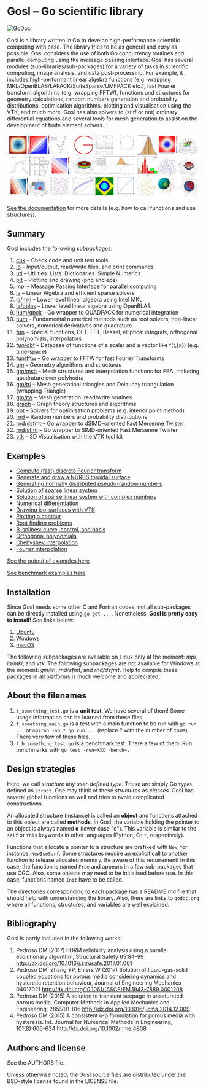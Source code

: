 # Gosl &ndash; Go scientific library

[![GoDoc](https://godoc.org/github.com/cpmech/gosl?status.svg)](https://godoc.org/github.com/cpmech/gosl)

Gosl is a library written in Go to develop high-performance scientific computing with ease.
The library tries to be as general and _easy_ as possible. Gosl considers the use of both Go
concurrency routines and parallel computing using the message passing interface. Gosl has several
modules (sub-libraries/sub-packages) for a variety of tasks in scientific computing, image analysis,
and data post-processing. For example, it includes high-performant linear algebra functions (e.g.
wrapping MKL/OpenBLAS/LAPACK/SuiteSparse/UMFPACK etc.), fast Fourier transform algorithms (e.g.
wrapping FFTW), functions and structures for geometry calculations, random numbers generation and
probability distributions, optimisation algorithms, plotting and visualisation using the VTK, and
much more. Gosl has also solvers to (stiff or not) ordinary differential equations and several tools
for mesh generation to assist on the development of finite element solvers.

<div id="container">
<p><img src="examples/figs/gosl-collage1-sml.png"></p>
</div>

[See the documentation](https://godoc.org/github.com/cpmech/gosl) for more details (e.g. how to call
functions and use structures).



## Summary

Gosl includes the following _subpackages_:
1.  [chk](https://github.com/cpmech/gosl/tree/master/chk)             &ndash; Check code and unit test tools
2.  [io](https://github.com/cpmech/gosl/tree/master/io)               &ndash; Input/output, read/write files, and print commands
3.  [utl](https://github.com/cpmech/gosl/tree/master/utl)             &ndash; Utilities. Lists. Dictionaries. Simple Numerics
4.  [plt](https://github.com/cpmech/gosl/tree/master/plt)             &ndash; Plotting and drawing (png and eps)
5.  [mpi](https://github.com/cpmech/gosl/tree/master/mpi)             &ndash; Message Passing Interface for parallel computing
6.  [la](https://github.com/cpmech/gosl/tree/master/la)               &ndash; Linear Algebra and efficient sparse solvers
7.  [la/mkl](https://github.com/cpmech/gosl/tree/master/la/mkl)       &ndash; Lower level linear algebra using Intel MKL
8.  [la/oblas](https://github.com/cpmech/gosl/tree/master/la/oblas)   &ndash; Lower level linear algebra using OpenBLAS
9.  [num/qpck](https://github.com/cpmech/gosl/tree/master/num/qpck)   &ndash; Go wrapper to QUADPACK for numerical integration
10. [num](https://github.com/cpmech/gosl/tree/master/num)             &ndash; Fundamental numerical methods such as root solvers, non-linear solvers, numerical derivatives and quadrature
11. [fun](https://github.com/cpmech/gosl/tree/master/fun)             &ndash; Special functions, DFT, FFT, Bessel, elliptical integrals, orthogonal polynomials, interpolators
12. [fun/dbf](https://github.com/cpmech/gosl/tree/master/fun/dbf)     &ndash; Database of functions of a scalar and a vector like f(t,{x}) (e.g. time-space)
13. [fun/fftw](https://github.com/cpmech/gosl/tree/master/fun/fftw)   &ndash; Go wrapper to FFTW for fast Fourier Transforms
14. [gm](https://github.com/cpmech/gosl/tree/master/gm)               &ndash; Geometry algorithms and structures
15. [gm/msh](https://github.com/cpmech/gosl/tree/master/gm/msh)       &ndash; Mesh structures and interpolation functions for FEA, including quadrature over polyhedra
16. [gm/tri](https://github.com/cpmech/gosl/tree/master/gm/tri)       &ndash; Mesh generation: triangles and Delaunay triangulation (wrapping Triangle)
17. [gm/rw](https://github.com/cpmech/gosl/tree/master/gm/rw)         &ndash; Mesh generation: read/write routines
18. [graph](https://github.com/cpmech/gosl/tree/master/graph)         &ndash; Graph theory structures and algorithms
19. [opt](https://github.com/cpmech/gosl/tree/master/opt)             &ndash; Solvers for optimisation problems (e.g. interior point method)
20. [rnd](https://github.com/cpmech/gosl/tree/master/rnd)             &ndash; Random numbers and probability distributions
21. [rnd/dsfmt](https://github.com/cpmech/gosl/tree/master/rnd/dsfmt) &ndash; Go wrapper to dSIMD-oriented Fast Mersenne Twister
22. [rnd/sfmt](https://github.com/cpmech/gosl/tree/master/rnd/sfmt)   &ndash; Go wrapper to SIMD-oriented Fast Mersenne Twister
23. [vtk](https://github.com/cpmech/gosl/tree/master/vtk)             &ndash; 3D Visualisation with the VTK tool kit



## Examples

* [Compute (fast) discrete Fourier transform](examples/fun_fft01.go)
* [Generate and draw a NURBS toroidal surface](examples/gm_nurbs03.go)
* [Generating normally distributed pseudo-random numbers](examples/rnd_normalDistribution.go)
* [Solution of sparse linear system](examples/la_HLsparseReal01.go)
* [Solution of sparse linear system with complex numbers](examples/la_HLsparseComplex01.go)
* [Numerical differentiation](examples/num_deriv01.go)
* [Drawing iso-surfaces with VTK](examples/vtk_isosurf01.go)
* [Plotting a contour](examples/plt_contour01.go)
* [Root finding problems](examples/num_brent01.go)
* [B-splines: curve, control, and basis](examples/gm_bspline02.go)
* [Orthogonal polynomials](examples/fun_orthopoly01.go)
* [Chebyshev interpolation](examples/fun_laginterp01.go)
* [Fourier interpolation](examples/fun_fourierinterp01.go)

[See the output of examples here](examples/README.md)

[See benchmark examples here](examples/benchmark/README.md)




## Installation

Since Gosl needs some other C and Fortran codes, not all sub-packages can be directly installed
using `go get ...`. Nonetheless, **Gosl is pretty easy to install!** See links below:

1. [Ubuntu](https://github.com/cpmech/gosl/blob/master/doc/InstallationOnUbuntu.md)
2. [Windows](https://github.com/cpmech/gosl/blob/master/doc/InstallationOnWindows.md)
3. [macOS](https://github.com/cpmech/gosl/blob/master/doc/InstallationOnMacOS.md)

The following subpackages are available on Linux only at the moment: _mpi_, _la/mkl_, and _vtk_. The
following subpackages are not available for Windows at the moment: _gm/tri_, _rnd/sfmt_, and
_rnd/dsfmt_. Help to compile these packages in all platforms is much welcome and appreciated.



## About the filenames

1. `t_something_test.go` is a **unit test**. We have several of them! Some usage
   information can be learned from these files.
2. `t_something_main.go` is a test with a main function to be run with `go run ...` or `mpirun -np ? go
   run ...` (replace ? with the number of cpus). There very few of these files.
3. `t_b_something_test.go` is a benchmark test. There a few of them. Run benchmarks with `go test -run=XXX -bench=.`



## Design strategies

Here, we call _structure_ any _user-defined type_. These are simply Go `types` defined as `struct`.
One may think of these _structures_ as _classes_. Gosl has several global functions as well and
tries to avoid complicated constructions.

An allocated structure (instance) is called an **object** and functions attached to this object are
called **methods**. In Gosl, the variable holding the pointer to an object is always named **o**
(lower case "o"). This variable is similar to the `self` or `this` keywords in other languages
(Python, C++, respectively).

Functions that allocate a pointer to a structure are prefixed with `New`; for instance:
`NewIsoSurf`. Some structures require an explicit call to another function to release allocated
memory. Be aware of this requirement! In this case, the function is named `Free` and appears in a
few sub-packages that use CGO. Also, some objects may need to be initialised before use. In this
case, functions named `Init` have to be called.

The directories corresponding to each package has a README.md file that should help with
understanding the library. Also, there are links to `godoc.org` where all functions, structures, and
variables are well explained.



## Bibliography

Gosl is partly included in the following works:

1. Pedroso DM (2017) FORM reliability analysis using a parallel evolutionary algorithm, Structural Safety 65:84-99 http://dx.doi.org/10.1016/j.strusafe.2017.01.001
2. Pedroso DM, Zhang YP, Ehlers W (2017) Solution of liquid-gas-solid coupled equations for porous media considering dynamics and hysteretic retention behaviour, Journal of Engineering Mechanics 04017021 http://dx.doi.org/10.1061/(ASCE)EM.1943-7889.0001208 
3. Pedroso DM (2015) A solution to transient seepage in unsaturated porous media. Computer Methods in Applied Mechanics and Engineering, 285:791-816 http://dx.doi.org/10.1016/j.cma.2014.12.009
4. Pedroso DM (2015) A consistent u-p formulation for porous media with hysteresis. Int. Journal for Numerical Methods in Engineering, 101(8):606-634 http://dx.doi.org/10.1002/nme.4808



## Authors and license

See the AUTHORS file.

Unless otherwise noted, the Gosl source files are distributed under the BSD-style license found in the LICENSE file.
